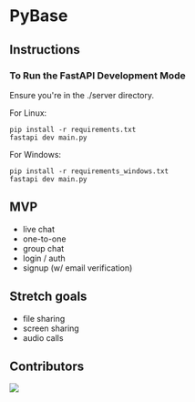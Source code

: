# PyBase

## Instructions

### To Run the FastAPI Development Mode
Ensure you're in the ./server directory.

For Linux:

    pip install -r requirements.txt
    fastapi dev main.py

For Windows:

    pip install -r requirements_windows.txt
    fastapi dev main.py

## MVP
- live chat
- one-to-one
- group chat
- login / auth
- signup (w/ email verification)

## Stretch goals
- file sharing
- screen sharing
- audio calls

## Contributors

<a href="https://github.com/Roodbaraky/PyBase/graphs/contributors">
  <img src="https://contrib.rocks/image?repo=Roodbaraky/PyBase" />
</a>
